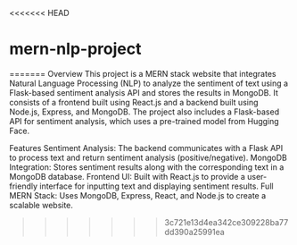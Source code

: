 <<<<<<< HEAD
# mern-nlp-project
=======
Overview
This project is a MERN stack website that integrates Natural Language Processing (NLP) to analyze the sentiment of text using a Flask-based sentiment analysis API 
and stores the results in MongoDB. It consists of a frontend built using React.js and a backend built using Node.js, Express, and MongoDB. 
The project also includes a Flask-based API for sentiment analysis, which uses a pre-trained model from Hugging Face.

Features
Sentiment Analysis: The backend communicates with a Flask API to process text and return sentiment analysis (positive/negative).
MongoDB Integration: Stores sentiment results along with the corresponding text in a MongoDB database.
Frontend UI: Built with React.js to provide a user-friendly interface for inputting text and displaying sentiment results.
Full MERN Stack: Uses MongoDB, Express, React, and Node.js to create a scalable website.
>>>>>>> 3c721e13d4ea342ce309228ba77dd390a25991ea
